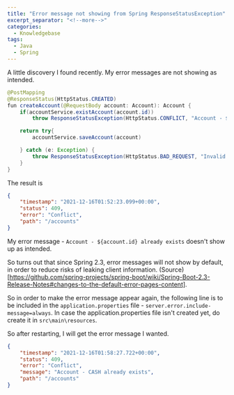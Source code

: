 ```yaml
---
title: "Error message not showing from Spring ResponseStatusException"
excerpt_separator: "<!--more-->"
categories:
  - Knowledgebase
tags:
  - Java
  - Spring
---
```


A little discovery I found recently. My error messages are not showing as intended. 

```java
@PostMapping
@ResponseStatus(HttpStatus.CREATED)
fun createAccount(@RequestBody account: Account): Account {
    if(accountService.existAccount(account.id))
        throw ResponseStatusException(HttpStatus.CONFLICT, "Account - ${account.id} already exists")

    return try{
        accountService.saveAccount(account)

    } catch (e: Exception) {
        throw ResponseStatusException(HttpStatus.BAD_REQUEST, "Invalid account - ${account.id}")
    }
}
```

The result is

```json
{
    "timestamp": "2021-12-16T01:52:23.099+00:00",
    "status": 409,
    "error": "Conflict",
    "path": "/accounts"
}
```

My error message - `Account - ${account.id} already exists` doesn't show up as intended.


So turns out that since Spring 2.3, error messages will not show by default, in order to reduce risks of leaking client information. (Source)[https://github.com/spring-projects/spring-boot/wiki/Spring-Boot-2.3-Release-Notes#changes-to-the-default-error-pages-content].

So in order to make the error message appear again, the following line is to be included in the `application.properties` file - 
`server.error.include-message=always`. In case the application.properties file isn't created yet, do create it in `src\main\resources`. 

So after restarting, I will get the error message I wanted.

```json
{
    "timestamp": "2021-12-16T01:58:27.722+00:00",
    "status": 409,
    "error": "Conflict",
    "message": "Account - CASH already exists",
    "path": "/accounts"
}
```



